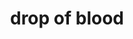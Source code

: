---
layout: smileys&emotion
title: drop of blood
emoji: drop_of_blood
permalink: 🩸.html
image: assets/img/3moji/drop_of_blood.png
---